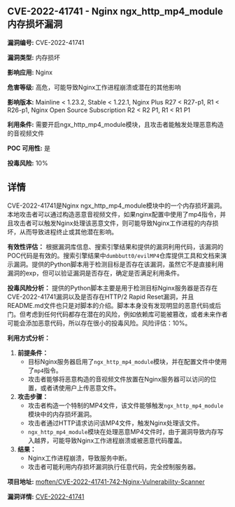 ## CVE-2022-41741 - Nginx ngx_http_mp4_module 内存损坏漏洞

**漏洞编号:** CVE-2022-41741

**漏洞类型:** 内存损坏

**影响应用:** Nginx

**危害等级:** 高危，可能导致Nginx工作进程崩溃或潜在的其他影响

**影响版本:** Mainline < 1.23.2, Stable < 1.22.1, Nginx Plus R27 < R27-p1, R1 < R26-p1, Nginx Open Source Subscription R2 < R2 P1, R1 < R1 P1

**利用条件:** 需要开启ngx_http_mp4_module模块，且攻击者能触发处理恶意构造的音视频文件

**POC 可用性:** 是

**投毒风险:** 10%

## 详情

CVE-2022-41741是Nginx ngx_http_mp4_module模块中的一个内存损坏漏洞。本地攻击者可以通过构造恶意音视频文件，如果nginx配置中使用了mp4指令，并且攻击者可以触发Nginx处理该恶意文件，则可能导致Nginx工作进程的内存损坏，从而导致进程终止或其他潜在影响。

**有效性评估：**
根据漏洞库信息、搜索引擎结果和提供的漏洞利用代码，该漏洞的POC代码是有效的。搜索引擎结果中`dumbbutt0/evilMP4`仓库提供工具和文档来演示漏洞。提供的Python脚本用于检测目标是否存在该漏洞，虽然它不是直接利用漏洞的exp，但可以验证漏洞是否存在，确定是否满足利用条件。

**投毒风险分析：**
提供的Python脚本主要是用于检测目标Nginx服务器是否存在CVE-2022-41741漏洞以及是否存在HTTP/2 Rapid Reset漏洞，并且README.md文件也只是对脚本的介绍。脚本本身没有发现明显的恶意代码或后门。但考虑到任何代码都存在潜在的风险，例如依赖库可能被篡改，或者未来作者可能会添加恶意代码，所以存在很小的投毒风险。风险评估：10%。

**利用方式分析：**
1.  **前提条件：**
    *   目标Nginx服务器启用了`ngx_http_mp4_module`模块，并在配置文件中使用了`mp4`指令。
    *   攻击者能够将恶意构造的音视频文件放置在Nginx服务器可以访问的位置，或者诱使用户上传恶意文件。
2.  **攻击步骤：**
    *   攻击者构造一个特制的MP4文件，该文件能够触发`ngx_http_mp4_module`模块中的内存损坏漏洞。
    *   攻击者通过HTTP请求访问该MP4文件，触发Nginx处理该文件。
    *   `ngx_http_mp4_module`模块在处理恶意MP4文件时，由于漏洞导致内存写入越界，可能导致Nginx工作进程崩溃或被恶意代码覆盖。
3.  **结果：**
    *   Nginx工作进程崩溃，导致服务中断。
    *   攻击者可能利用内存损坏漏洞执行任意代码，完全控制服务器。

**项目地址:** [moften/CVE-2022-41741-742-Nginx-Vulnerability-Scanner](https://github.com/moften/CVE-2022-41741-742-Nginx-Vulnerability-Scanner)

**漏洞详情:** [CVE-2022-41741](https://nvd.nist.gov/vuln/detail/CVE-2022-41741)